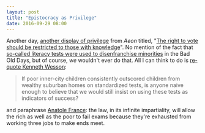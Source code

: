 ```yaml
---
layout: post
title: "Epistocracy as Privilege"
date: 2016-09-29 08:00
---
```


Another day,
[another display of privilege]({{site.github.url}}/2016/09/27/terrified-sheep.html)
from *Aeon* titled,
"[The right to vote should be restricted to those with knowledge](https://aeon.co/ideas/the-right-to-vote-should-be-restricted-to-those-with-knowledge)".
No mention of the fact that [so-called literacy tests were used to disenfranchise minorities](https://en.wikipedia.org/wiki/Literacy_test#Voting)
in the Bad Old Days,
but of course, *we* wouldn't ever do that.
All I can think to do is [re-quote Kenneth Wesson](http://www.amazon.com/The-Big-Picture-Education-Everyones/dp/0871209713/):

> If poor inner-city children consistently outscored children from wealthy suburban homes on standardized tests,
> is anyone naive enough to believe that we would still insist on using these tests as indicators of success?

and paraphrase [Anatole France](http://www.quotationspage.com/quote/805.html):
the law, in its infinite impartiality, will allow the rich as well as
the poor to fail exams because they're exhausted from working three
jobs to make ends meet.
